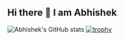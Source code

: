 ## Hi there 👋 I am Abhishek
  
<!--
**abhissharma21/abhissharma21** is a ✨ _special_ ✨ repository because its `README.md` (this file) appears on your GitHub profile.

Here are some ideas to get you started:

- 🔭 I’m currently working on ...
- 🌱 I’m currently learning ...
- 👯 I’m looking to collaborate on ...
- 🤔 I’m looking for help with ...
- 💬 Ask me about ...
- 📫 How to reach me: ...
- 😄 Pronouns: ...
- ⚡ Fun fact: ...
-->

![Abhishek's GitHub stats](https://github-readme-stats.vercel.app/api?username=abhissharma21&show_icons=true&theme=radical)
[![trophy](https://github-profile-trophy.vercel.app/?username=abhissharma21)](https://github.com/abhissharma21/github-profile-trophy)
